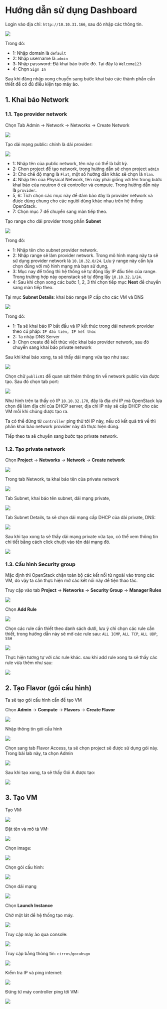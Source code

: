 # Hướng dẫn sử dụng Dashboard

Login vào địa chỉ: `http://10.10.31.166`, sau đó nhập các thông tin.

<img src="..\images\Screenshot_9.png">

Trong đó: 
- 1: Nhập domain là `default`
- 2: Nhập username là `admin`
- 3: Nhập password: Đã khai báo trước đó. Tại đây là `Welcome123`
- 4: Chọn `Sign In`

Sau khi đăng nhập xong chuyển sang bước khai báo các thành phần cần thiết để có đủ điều kiện tạo máy ảo.

## 1. Khai báo Network
### 1.1. Tạo provider network
Chọn Tab Admin -> Network -> Networks -> Create Network

<img src="..\images\Screenshot_10.png">

Tạo dải mạng public: chính là dải provider:

<img src="..\images\Screenshot_11.png">

- 1: Nhập tên của public network, tên này có thể là bất kỳ.
- 2: Chon project để tạo network, trong hướng dẫn sẽ chọn project `admin`
- 3: Cho chế độ mạng là `Flat`, một số hướng dẫn khác sẽ chọn là `Vlan`.
- 4: Nhập tên của Physical Network, tên này phải giống với tên trong bước khai báo của neutron ở cả controller và compute. Trong hướng dẫn này là `provider`.
- 5, 6: Tích chọn các mục này để đảm bảo đây là provider network và được dùng chung cho các người dùng khác nhau trên hệ thống OpenStack.
- 7: Chọn mục 7 để chuyển sang màn tiếp theo.

Tạo range cho dải provider trong phần **Subnet**

<img src="..\images\Screenshot_12.png">

Trong đó:
- 1: Nhập tên cho subnet provider network.
- 2: Nhập range sẽ làm provider network. Trong mô hình mạng này ta sẽ sử dụng provider network là `10.10.32.0/24`. Lưu ý range này cần lựa chọn đúng với mô hình mạng mà bạn sử dụng.
- 3: Mục nay để trống thì hệ thống sẽ tự động lấy IP đầu tiên của range. Trong trường hợp này openstack sẽ tự động lấy `10.10.32.1/24`.
- 4: Sau khi chọn xong các bước 1, 2, 3 thì chọn tiếp mục **Next** để chuyển sang màn tiếp theo.

Tại mục **Subnet Details**: khai báo range IP cấp cho các VM và DNS

<img src="..\images\Screenshot_13.png">

Trong đó:
- 1: Ta sẽ khai báo IP bắt đầu và IP kết thúc trong dải network provider theo cú pháp: `IP đầu tiên, IP kết thúc`
- 2: Ta nhập DNS Server 
- 3: Chọn create để kết thúc việc khai báo provider network, sau đó chuyển sang khai báo private network

Sau khi khai báo xong, ta sẽ thấy dải mạng vừa tạo như sau:

<img src="..\images\Screenshot_14.png">

Chọn chữ `public01` để quan sát thêm thông tin về network public vừa được tạo. Sau đó chọn tab port:

<img src="..\images\Screenshot_15.png">

Như hình trên ta thấy có IP `10.10.32.170`, đây là địa chỉ IP mà OpenStack lựa chọn để làm địa chỉ của DHCP server, địa chỉ IP này sẽ cấp DHCP cho các VM mỗi khi chúng được tạo ra.

Ta có thể đứng từ `controller` ping thử tới IP này, nếu có kết quả trả về thì phần khai báo network provider này đã thực hiện đúng.

Tiếp theo ta sẽ chuyển sang bước tạo private network.

### 1.2. Tạo private network
Chọn **Project** -> **Networks** -> **Network** -> **Create network**

<img src="..\images\Screenshot_16.png">

Trong tab Network, ta khai báo tên của private network

<img src="..\images\Screenshot_17.png">

Tab Subnet, khai báo tên subnet, dải mạng private, 

<img src="..\images\Screenshot_18.png">

Tab Subnet Details, ta sẽ chọn dải mạng cấp DHCP của dải private, DNS:

<img src="..\images\Screenshot_19.png">

Sau khi tạo xong ta sẽ thấy dải mạng private vừa tạo, có thể xem thông tin chi tiết bằng cách click chuột vào tên dải mạng đó.

<img src="..\images\Screenshot_20.png">

### 1.3. Cấu hình Security group
Mặc định thì OpenStack chặn toàn bộ các kết nối từ ngoài vào trong các VM, do vậy ta cần thực hiện mở các kết nối này để tiện thao tác.

Truy cập vào tab **Project** -> **Networks** -> **Security Group** -> **Manager Rules**

<img src="..\images\Screenshot_21.png">

Chọn **Add Rule**

<img src="..\images\Screenshot_22.png">

Chọn các rule cần thiết theo danh sách dưới, lưu ý chỉ chọn các rule cần thiết, trong hướng dẫn này sẽ mở các rule sau: `ALL ICMP`, `ALL TCP`, `ALL UDP`, `SSH`

<img src="..\images\Screenshot_23.png">

Thực hiện tương tự với các rule khác. sau khi add rule xong ta sẽ thấy các rule vừa thêm như sau:

<img src="..\images\Screenshot_24.png">

## 2. Tạo Flavor (gói cấu hình)
Ta sẽ tạo gói cấu hình cần để tạo VM

Chọn **Admin** -> **Compute** -> **Flavors** -> **Create Flavor**

<img src="..\images\Screenshot_25.png">

Nhập thông tin gói cấu hình

<img src="..\images\Screenshot_26.png">

Chọn sang tab Flavor Access, ta sẽ chọn project sẽ được sử dụng gói này. Trong bài lab này, ta chọn Admin

<img src="..\images\Screenshot_27.png">

Sau khi tạo xong, ta sẽ thấy Gói A được tạo:

<img src="..\images\Screenshot_28.png">


## 3. Tạo VM
Tạo VM:

<img src="..\images\Screenshot_29.png">

Đặt tên và mô tả VM:

<img src="..\images\Screenshot_30.png">

Chọn image:

<img src="..\images\Screenshot_31.png">

Chọn gói cấu hình:

<img src="..\images\Screenshot_32.png">

Chọn dải mạng

<img src="..\images\Screenshot_33.png">

Chọn **Launch Instance**

Chờ một lát để hệ thống tạo máy.

<img src="..\images\Screenshot_34.png">

Truy cập máy ảo qua console:

<img src="..\images\Screenshot_35.png">

Truy cập bằng thông tin: `cirros`/`gocubsgo`

<img src="..\images\Screenshot_36.png">

Kiểm tra IP và ping internet:

<img src="..\images\Screenshot_37.png">

Đứng từ máy controller ping tới VM:

<img src="..\images\Screenshot_38.png">